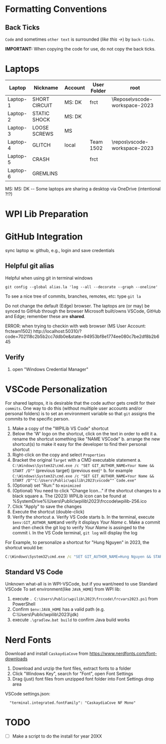 # Formatting Conventions

## Back Ticks

`Code` and sometimes `other text` is surrounded (*like this ->*) by `back-ticks`.

**IMPORTANT:** When copying the code for use, do not copy the back ticks.


# Laptops
Laptop   | Nickname      | Account  | User Folder   | root
---      |---            |---       |---            |---
Laptop-1 | SHORT CIRCUIT | MS: DK   | frct          | \Repose\vscode-workspace-2023
Laptop-2 | STATIC SHOCK  | MS: DK   |               |
Laptop-3 | LOOSE SCREWS  | MS       |               |
Laptop-4 | GLITCH        | local    | Team 1502     | \repos\vscode-workspace-2023
Laptop-5 | CRASH         |          | frct          |
Laptop-6 | GREMLINS      |          |               |

MS:
MS: DK -- Some laptops are sharing a desktop via OneDrive (intentional ?!?)

# WPI Lib Preparation

# GitHub Integration
sync laptop w. github, e.g., login and save credentials

## Helpful git alias
Helpful when using git in terminal windows
```
git config --global alias.la 'log --all --decorate --graph --oneline'
```
To see a nice tree of commits, branches, remotes, etc:
type `git la`


Do not change the default (Edge) browser.
The laptops are (or may) be synced to GitHub through the browser
Microsoft built/owns VSCode, GitHub and Edge; 
remember these are **shared**.

ERROR: when trying to checkin with web browser (MS User Account: frcteam1502)
http://localhost:50310/?code=702118c2b5b2cc7ddb0e&state=94953bf8e1774ee080c7be2df8b2b645

## Verify
1. open "Windows Credential Manager"

# VSCode Personalization
For shared laptops, it is desirable that the code author gets credit for their `commits`.
One way to do this (without muiltiple user accounts and/or personal folders) is to set an environment
variable so that `git` assigns the commits to the specific person.

1. Make a copy of the "WPILib VS Code" shortcut
2. Below the 'W' logo on the shortcut, click on the text in order to edit it
    a. rename the shortcut something like "NAME VSCode"
    b. arrange the new shortcut(s) to make it easy for the developer to find their personal shortcut
2. Right-click on the copy and select `Properties`
2. Bracket the original `Target` with a CMD executable statement
    a. `C:\Windows\System32\cmd.exe /c "SET GIT_AUTHOR_NAME=Your Name && START /D^"` (previous target) (previous exe)`"`
    b. for example `C:\Windows\System32\cmd.exe /c "SET GIT_AUTHOR_NAME=Your Name && START /D^"C:\Users\Public\wpilib\2023\vscode^" Code.exe"`
3. (Optional) set "Run:" to `minimized`
3. (Optional) You need to click "Change Icon..." if the shortcut changes to a black square
    a. The (2023) WPiLib icon can be found at %SystemDrive%\Users\Public\wpilib\2023\frccode\wpilib-256.ico
3. Click "Apply" to save the changes
4. Execute the shortcut (double-click)
3. Verify the shortcut
    a. Verify VS Code starts
    b. In the terminal, execute `$env:GIT_AUTHOR_NAME`and verify it displays *Your Name*
    c. Make a commit and then check the git log to verify *Your Name* is assinged to the commit
        i. In the VS Code terminal, `git log` will display the log

For Example, to personalize a shortcut for "Hung Nguyen" in 2023, the shortcut would be:
```cmd
C:\Windows\System32\cmd.exe /c "SET GIT_AUTHOR_NAME=Hung Nguyen && START /D^"C:\Users\Public\wpilib\2023\vscode^" Code.exe"
```
## Standard VS Code
Unknown what-all is in WPI-VSCode, but if you want/need to use Standard VSCode
To set environment(like `JAVA_HOME`) from WPI lib:
1. execute `. C:\Users\Public\wpilib\2023\frccode\frcvars2023.ps1` from PowerShell
2. Confirm `$env:JAVA_HOME` has a valid path (e.g. C:\Users\Public\wpilib\2023\jdk)
3. execute `.\gradlew.bat build` to confirm Java build works

# Nerd Fonts
Download and install `CaskaydiaCove` from https://www.nerdfonts.com/font-downloads
1. Download and unzip the font files, extract fonts to a folder
2. Click "Windows Key", search for "Font", open Font Settings
3. Drag (just) font files from unzipped font folder into Font Settings drop area

VSCode settings.json:
```
  "terminal.integrated.fontFamily": "CaskaydiaCove NF Mono"
```
# TODO
* [ ] Make a script to do the install for year 20XX
